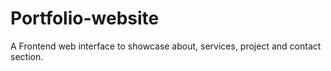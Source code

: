 # Portfolio-website
A Frontend web interface to showcase about, services, project and contact section.
